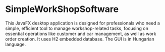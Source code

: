 # SimpleWorkShopSoftware
 This JavaFX desktop application is designed for professionals who need a simple, efficient tool to manage workshop-related tasks, focusing on essential operations like customer and car management, as well as work order creation. It uses H2 embedded database. The GUI is in Hungarian language.
